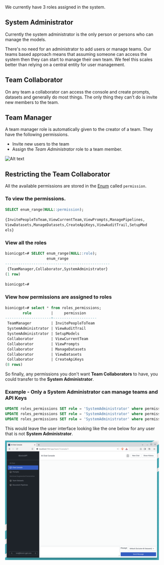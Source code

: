 We currently have 3 roles assigned in the system.

## System Administrator

Currently the system administrator is the only person or persons who can manage the models.

There's no need for an administrator to add users or manage teams. Our teams based approach means that assuming someone can access the system then they can start to manage their own team. We feel this scales better than relying on a central entity for user management.

## Team Collaborator

On any team a collaborator can access the console and create prompts, datasets and generally do most things. The only thing they can't do is invite new members to the team.

## Team Manager

A team manager role is automatically given to the creator of a team. They have the following permissions.

- Invite new users to the team
- Assign the *Team Administrator* role to a team member.

![Alt text](/landing-page/teams.png "Start Screen")

## Restricting the Team Collaborator

All the available permissions are stored in the [Enum](https://www.postgresql.org/docs/current/datatype-enum.html) called `permission`.

### To view the permissions.

```sql
SELECT enum_range(NULL::permission);

{InvitePeopleToTeam,ViewCurrentTeam,ViewPrompts,ManagePipelines,
ViewDatasets,ManageDatasets,CreateApiKeys,ViewAuditTrail,SetupMod
els}
```

### View all the roles

```sql
bionicgpt=# SELECT enum_range(NULL::role);
                   enum_range                   
------------------------------------------------
 {TeamManager,Collaborator,SystemAdministrator}
(1 row)

bionicgpt=# 
```

### View how permissions are assigned to roles

```sql
bionicgpt=# select * from roles_permissions;
        role         |     permission     
---------------------+--------------------
 TeamManager         | InvitePeopleToTeam
 SystemAdministrator | ViewAuditTrail
 SystemAdministrator | SetupModels
 Collaborator        | ViewCurrentTeam
 Collaborator        | ViewPrompts
 Collaborator        | ManageDatasets
 Collaborator        | ViewDatasets
 Collaborator        | CreateApiKeys
(8 rows)
```

So finally, any permissions you don't want **Team Collaborators** to have, you could transfer to the **System Administrator**.

### Example - Only a System Administrator can manage teams and API Keys

```sql
UPDATE roles_permissions SET role = 'SystemAdministrator' where permission = 'CreateApiKeys';
UPDATE roles_permissions SET role = 'SystemAdministrator' where permission = 'ViewCurrentTeam';
UPDATE roles_permissions SET role = 'SystemAdministrator' where permission = 'InvitePeopleToTeam';
```

This would leave the user interface looking like the one below for any user that is not **System Administrator**.

![Alt text](rbac.png "Start Screen")